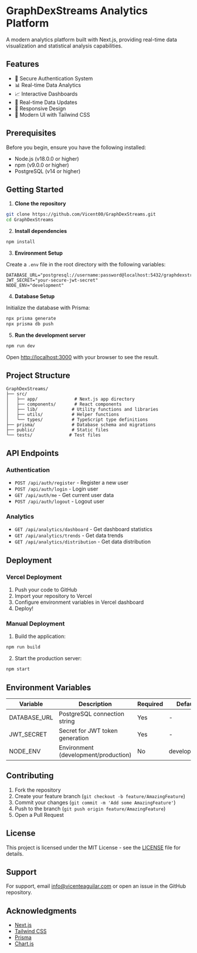 # GraphDexStreams Analytics Platform

A modern analytics platform built with Next.js, providing real-time data visualization and statistical analysis capabilities.

## Features

- 🔐 Secure Authentication System
- 📊 Real-time Data Analytics
- 📈 Interactive Dashboards
- 🔄 Real-time Data Updates
- 📱 Responsive Design
- 🎨 Modern UI with Tailwind CSS

## Prerequisites

Before you begin, ensure you have the following installed:
- Node.js (v18.0.0 or higher)
- npm (v9.0.0 or higher)
- PostgreSQL (v14 or higher)

## Getting Started

1. **Clone the repository**
```bash
git clone https://github.com/Vicent00/GraphDexStreams.git
cd GraphDexStreams
```

2. **Install dependencies**
```bash
npm install
```

3. **Environment Setup**

Create a `.env` file in the root directory with the following variables:
```env
DATABASE_URL="postgresql://username:password@localhost:5432/graphdexstreams"
JWT_SECRET="your-secure-jwt-secret"
NODE_ENV="development"
```

4. **Database Setup**

Initialize the database with Prisma:
```bash
npx prisma generate
npx prisma db push
```

5. **Run the development server**
```bash
npm run dev
```

Open [http://localhost:3000](http://localhost:3000) with your browser to see the result.

## Project Structure

```
GraphDexStreams/
├── src/
│   ├── app/              # Next.js app directory
│   ├── components/       # React components
│   ├── lib/             # Utility functions and libraries
│   ├── utils/           # Helper functions
│   └── types/           # TypeScript type definitions
├── prisma/              # Database schema and migrations
├── public/              # Static files
└── tests/              # Test files
```

## API Endpoints

### Authentication
- `POST /api/auth/register` - Register a new user
- `POST /api/auth/login` - Login user
- `GET /api/auth/me` - Get current user data
- `POST /api/auth/logout` - Logout user

### Analytics
- `GET /api/analytics/dashboard` - Get dashboard statistics
- `GET /api/analytics/trends` - Get data trends
- `GET /api/analytics/distribution` - Get data distribution

## Deployment

### Vercel Deployment

1. Push your code to GitHub
2. Import your repository to Vercel
3. Configure environment variables in Vercel dashboard
4. Deploy!

### Manual Deployment

1. Build the application:
```bash
npm run build
```

2. Start the production server:
```bash
npm start
```

## Environment Variables

| Variable | Description | Required | Default |
|----------|-------------|----------|---------|
| DATABASE_URL | PostgreSQL connection string | Yes | - |
| JWT_SECRET | Secret for JWT token generation | Yes | - |
| NODE_ENV | Environment (development/production) | No | development |

## Contributing

1. Fork the repository
2. Create your feature branch (`git checkout -b feature/AmazingFeature`)
3. Commit your changes (`git commit -m 'Add some AmazingFeature'`)
4. Push to the branch (`git push origin feature/AmazingFeature`)
5. Open a Pull Request

## License

This project is licensed under the MIT License - see the [LICENSE](LICENSE) file for details.

## Support

For support, email info@vicenteaguilar.com or open an issue in the GitHub repository.

## Acknowledgments

- [Next.js](https://nextjs.org/)
- [Tailwind CSS](https://tailwindcss.com/)
- [Prisma](https://www.prisma.io/)
- [Chart.js](https://www.chartjs.org/)
